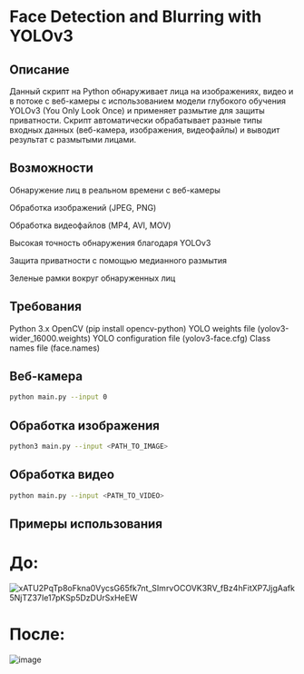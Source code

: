 # Face Detection and Blurring with YOLOv3

## Описание
Данный скрипт на Python обнаруживает лица на изображениях, видео и в потоке с веб-камеры с использованием модели глубокого обучения YOLOv3 (You Only Look Once) и применяет размытие для защиты приватности. Скрипт автоматически обрабатывает разные типы входных данных (веб-камера, изображения, видеофайлы) и выводит результат с размытыми лицами.

##  Возможности
Обнаружение лиц в реальном времени с веб-камеры

Обработка изображений (JPEG, PNG)

Обработка видеофайлов (MP4, AVI, MOV)

Высокая точность обнаружения благодаря YOLOv3

Защита приватности с помощью медианного размытия

Зеленые рамки вокруг обнаруженных лиц

## Требования
Python 3.x
OpenCV (pip install opencv-python)
YOLO weights file (yolov3-wider_16000.weights)
YOLO configuration file (yolov3-face.cfg)
Class names file (face.names)

## Веб-камера
```bash
python main.py --input 0
```

## Обработка изображения
```bash
python3 main.py --input <PATH_TO_IMAGE>
```
## Обработка видео
```bash
python main.py --input <PATH_TO_VIDEO>
```
## Примеры использования

# До:

![xATU2PqTp8oFkna0VycsG65fk7nt_SImrvOCOVK3RV_fBz4hFitXP7JjgAafk5NjTZ37Ie17pKSp5DzDUrSxHeEW](https://github.com/user-attachments/assets/fb5e3d33-c80e-47ed-89da-d83e82612862)


# После:

![image](https://github.com/user-attachments/assets/12b7f2f9-f6ba-4c27-8c8d-07887cdff56d)


